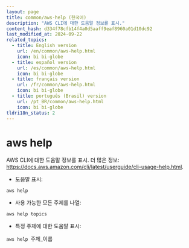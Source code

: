 ```yaml
---
layout: page
title: common/aws-help (한국어)
description: "AWS CLI에 대한 도움말 정보를 표시."
content_hash: d334f78cfb14f4a0d5aaff9eaf8960a01d10dc92
last_modified_at: 2024-09-22
related_topics:
  - title: English version
    url: /en/common/aws-help.html
    icon: bi bi-globe
  - title: español version
    url: /es/common/aws-help.html
    icon: bi bi-globe
  - title: français version
    url: /fr/common/aws-help.html
    icon: bi bi-globe
  - title: português (Brasil) version
    url: /pt_BR/common/aws-help.html
    icon: bi bi-globe
tldri18n_status: 2
---
```

# aws help

AWS CLI에 대한 도움말 정보를 표시.
더 많은 정보: <https://docs.aws.amazon.com/cli/latest/userguide/cli-usage-help.html>.

- 도움말 표시:

`aws help`

- 사용 가능한 모든 주제를 나열:

`aws help topics`

- 특정 주제에 대한 도움말 표시:

`aws help `<span class="tldr-var badge badge-pill bg-dark-lm bg-white-dm text-white-lm text-dark-dm font-weight-bold">주제_이름</span>
